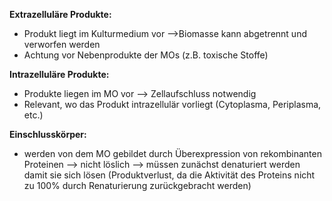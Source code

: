 **Extrazelluläre Produkte:**
- Produkt liegt im Kulturmedium vor -->Biomasse kann abgetrennt und verworfen werden 
- Achtung vor Nebenprodukte der MOs (z.B. toxische Stoffe)

**Intrazelluläre Produkte:**
- Produkte liegen im MO vor --> Zellaufschluss notwendig
- Relevant, wo das Produkt intrazellulär vorliegt (Cytoplasma, Periplasma, etc.)

**Einschlusskörper:**
- werden von dem MO gebildet durch Überexpression von rekombinanten Proteinen --> nicht löslich --> müssen zunächst denaturiert werden damit sie sich lösen (Produktverlust, da die Aktivität des Proteins nicht zu 100% durch Renaturierung zurückgebracht werden)






